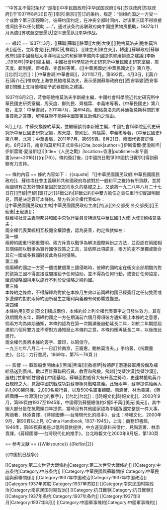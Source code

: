 '''中苏互不侵犯条约'''是指[[中华民国政府|中华民国政府]]与[[苏联政府|苏联政府]]于1937年8月20日在[[南京|南京]]签订的条约，规定：“倘缔约国之一方受一个或数个第三国侵略时，彼缔约国约定，在冲突全部时间内，对该第三国不得直接或间接予以任何援助……”，通过该条约苏联政府向中国提供物资援助，1937年11月派遣[[苏联航空志愿队|空军志愿队]]来华作战。

== 緣起 ==
1937年3月，[[蘇聯|蘇聯]]駐華[[大使|大使]][[鲍格莫洛夫|鲍格莫洛夫]]返任，立即會見[[孔祥熙|孔祥熙]]、[[陳立夫|陳立夫]]，轉達[[蘇聯政府|蘇聯政府]]請中國發起太平洋地區公約和蘇聯準備向中國提供軍用物資之建議<ref name="民國史第八卷，第692頁">[[李新_(1918年)|李新]]總主編，中國社會科學院近代史研究所中華民國史研究室編，周天度、鄭則民、齊福霖、李義彬等著，《[[中華民國史|中華民國史]]》第八卷，[[北京|北京]]：[[中華書局|中華書局]]，2011年7月，第692頁</ref>。4月3日，[[蔣介石|蔣介石]]帶病在上海會見鮑格莫洛夫，表示感謝蘇聯政府在[[西安事變|西安事變]]問題上支持他和給予武器援助之建議<ref name="民國史第八卷，第692頁"/>。

1937年8月2日，蔣會晤鲍格莫洛夫<ref name="民國史第八卷，第694頁">李新總主編，中國社會科學院近代史研究所中華民國史研究室編，周天度、鄭則民、齊福霖、李義彬等著，《中華民國史》第八卷，北京：中華書局，2011年7月，第694頁</ref>。鮑格莫洛夫向蔣通報莫斯科關於軍事貸款之答覆，解釋蘇聯不能與中國簽署互助條約之理由<ref name="民國史第八卷，第694頁"/>。

8月上旬，中蘇交換條約草案，並繼續談判<ref name="民國史第八卷，第695頁">李新總主編，中國社會科學院近代史研究所中華民國史研究室編，周天度、鄭則民、齊福霖、李義彬等著，《中華民國史》第八卷，北京：中華書局，2011年7月，第695頁</ref>。8月21日，兩國代表簽訂條約<ref name="民國史第八卷，第695頁"/>。8月29日，南京和莫斯科正式宣佈<ref name="人">{{Cite_book|author=[[伊斯雷爾·愛潑斯坦|伊斯雷爾·愛潑斯坦]]|title=《人民之戰》|location=香港|publisher=和平圖書|year=2016}}</ref>{{rp|76}}。條約簽訂後，[[中國抗日戰爭|中國抗日戰爭]]得到蘇聯有力支持。<ref name="民國史第八卷，第695頁"/>

== 條約內容 ==
條約內容如下：
{{squote|
「[[中華民國國民政府|中華民國國民政府]]、蘇维埃社會主義聯邦共和國政府為欲對於一般和平之維持有所貢獻，並將兩國現有之友好關係鞏固於堅定而永久的基礎之上，又欲將一九二八年八月二十七日在[[巴黎|巴黎]]簽訂之[[非戰公約|非戰公約]]中雙方擔任之責任重行切實證明起見，因是决定簽訂本條約。雙方各派全權代表如左： 
<br>[[中華民國國民政府主席|中華民國國民政府主席]]特派[[外交部長|外交部長]][[王寵惠|王寵惠]]； 
<br>蘇维埃社會主義聯邦共和國中央執行委員會特派駐中華民國[[大使|大使]]鮑格莫洛夫； 
<br>兩全權代表業經相互校閱全權證書，認為妥善，約定條款如左： 
<br>第一條 
<br>兩締約國重行鄭重聲明，兩方斥責以戰爭為解决國際糾紛之方法，並否認在兩國相互關係間以戰爭為實行國傢政策之工具，並依照此項諾言，兩方約定不單獨或聯合其它一國或多數國對彼此為任何侵略。 
<br>第二條 
<br>倘兩締約國之一方受一個或數個第三國侵略時，彼締約國約定在衝突全部期間內對於該第三國不得直接或間接給予任何協助，並不得為任何行動，或簽訂任何協定，緻該侵略國得用以施行不利於受侵略之締約國。 
<br>第三條 
<br>本條約之條款，不得解釋為對於在本條月生效以前兩締約國已經簽訂之任何雙面或多邊條約對於兩締約國所發生之權利與義務有何影響或變更。 
<br>第四條 
<br>本條約用[[英文|英文]]繕成兩份，本條約於上列全權代表簽字之日發生效力，其有效期間為五年，兩締約國之一方在期滿前六個月得項彼方通知廢止本條約之意思，倘兩方均為如期通知，本條約認為在第一次期滿後自動延長二年，如於二年期間屆滿前六個月雙方並不嚮對方通知廢止本條約之意，本條約應再延長二年，以後按此進行。 
<br>兩全權代表將本條約簽字、蓋印，以昭信守。 
<br>一九三七年八月二十一日訂於南京，王寵惠，鮑格莫洛夫。」<ref>李怡著，《抗戰畫史》，台北：力行書局，1969年，第75－76頁</ref>
}}

== 影響 ==
蘇聯船隻開始由[[黑海|黑海]][[敖德萨|敖德萨]]港運裝軍用設備及補給品送到廣州。數以百計蘇聯飛行員、教官和飛機，飛越[[戈壁沙漠|戈壁沙漠]]，進駐[[甘肅省|甘肅省]]中國基地。蘇聯面對威脅大有升高之勢時，史達林援助蔣介石規模之大，見證中國抗戰成功對蘇聯極具戰略意義。此後兩年，蘇聯提供紿蔣大約1,000架飛機、2,000名飛行員，以及500名軍事顧問。<ref>陶涵著、林添貴譯，《蔣經國傳──台灣現代化的推手》，[[台北|台北]]：[[時報文化|時報文化]]，2000年9月，第89頁</ref>由1937至1945年，中國得到蘇援總值約2億5千萬[[美元|美元]]，其中絕大部分是在抗戰頭四年提供，當時沒有其他國家認為中國版圖完整是一件大事。<ref>陶涵著、林添貴譯，《蔣經國傳──台灣現代化的推手》，台北：時報文化，2000年9月，第90頁</ref><ref>以上見《China Handbook, 1937-1945》，上海：商務印書館，1946年，第89頁</ref><ref>蘇援是以低利貸款提供，中方運交原料來償付，見陶涵著、林添貴譯，《蔣經國傳──台灣現代化的推手》，台北時報文化2000年9月版，第130頁</ref>

== 参考文献 ==
{{Wikisource}}
{{Reflist|2}}

{{中国抗日战争}}

[[Category:第二次世界大戰條約|Category:第二次世界大戰條約]]
[[Category:中苏条约|Category:中苏条约]]
[[Category:中華民國與蘇聯關係|Category:中華民國與蘇聯關係]]
[[Category:1937年中国政治|Category:1937年中国政治]]
[[Category:1937年苏联|Category:1937年苏联]]
[[Category:南京民国时期政治|Category:南京民国时期政治]]
[[Category:抗日戰爭|Category:抗日戰爭]]
[[Category:1937年条约|Category:1937年条约]]
[[Category:1937年8月|Category:1937年8月]]
[[Category:中國軍事條約|Category:中國軍事條約]]